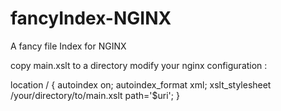 # fancyIndex-NGINX
A fancy file Index for NGINX

copy main.xslt to a directory 
modify your nginx configuration :

location / {
    autoindex on;
    autoindex_format xml;
    xslt_stylesheet /your/directory/to/main.xslt path='$uri';
}
